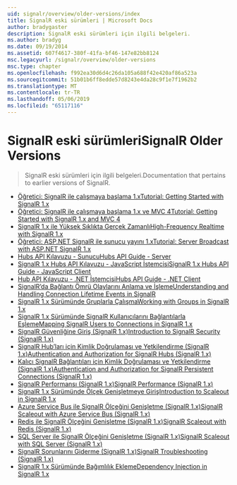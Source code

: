 ```yaml
---
uid: signalr/overview/older-versions/index
title: SignalR eski sürümleri | Microsoft Docs
author: bradygaster
description: SignalR eski sürümleri için ilgili belgeleri.
ms.author: bradyg
ms.date: 09/19/2014
ms.assetid: 607f4617-380f-41fa-bf46-147e82bb8124
msc.legacyurl: /signalr/overview/older-versions
msc.type: chapter
ms.openlocfilehash: f992ea30d6d4c26da105a688f42e420af86a523a
ms.sourcegitcommit: 51b01b6ff8edde57d8243e4da28c9f1e7f1962b2
ms.translationtype: MT
ms.contentlocale: tr-TR
ms.lasthandoff: 05/06/2019
ms.locfileid: "65117116"
---
```

# <a name="signalr-older-versions"></a><span data-ttu-id="5ba16-103">SignalR eski sürümleri</span><span class="sxs-lookup"><span data-stu-id="5ba16-103">SignalR Older Versions</span></span>

> <span data-ttu-id="5ba16-104">SignalR eski sürümleri için ilgili belgeleri.</span><span class="sxs-lookup"><span data-stu-id="5ba16-104">Documentation that pertains to earlier versions of SignalR.</span></span>

- [<span data-ttu-id="5ba16-105">Öğretici: SignalR ile çalışmaya başlama 1.x</span><span class="sxs-lookup"><span data-stu-id="5ba16-105">Tutorial: Getting Started with SignalR 1.x</span></span>](tutorial-getting-started-with-signalr.md)
- [<span data-ttu-id="5ba16-106">Öğretici: SignalR ile çalışmaya başlama 1.x ve MVC 4</span><span class="sxs-lookup"><span data-stu-id="5ba16-106">Tutorial: Getting Started with SignalR 1.x and MVC 4</span></span>](tutorial-getting-started-with-signalr-and-mvc-4.md)
- [<span data-ttu-id="5ba16-107">SignalR 1.x ile Yüksek Sıklıkta Gerçek Zamanlı</span><span class="sxs-lookup"><span data-stu-id="5ba16-107">High-Frequency Realtime with SignalR 1.x</span></span>](tutorial-high-frequency-realtime-with-signalr.md)
- [<span data-ttu-id="5ba16-108">Öğretici: ASP.NET SignalR ile sunucu yayını 1.x</span><span class="sxs-lookup"><span data-stu-id="5ba16-108">Tutorial: Server Broadcast with ASP.NET SignalR 1.x</span></span>](tutorial-server-broadcast-with-aspnet-signalr.md)
- [<span data-ttu-id="5ba16-109">Hubs API Kılavuzu - Sunucu</span><span class="sxs-lookup"><span data-stu-id="5ba16-109">Hubs API Guide - Server</span></span>](signalr-1x-hubs-api-guide-server.md)
- [<span data-ttu-id="5ba16-110">SignalR 1.x Hubs API Kılavuzu - JavaScript İstemcisi</span><span class="sxs-lookup"><span data-stu-id="5ba16-110">SignalR 1.x Hubs API Guide - JavaScript Client</span></span>](signalr-1x-hubs-api-guide-javascript-client.md)
- [<span data-ttu-id="5ba16-111">Hub API Kılavuzu - .NET İstemcisi</span><span class="sxs-lookup"><span data-stu-id="5ba16-111">Hubs API Guide - .NET Client</span></span>](signalr-1x-hubs-api-guide-net-client.md)
- [<span data-ttu-id="5ba16-112">SignalR’da Bağlantı Ömrü Olaylarını Anlama ve İşleme</span><span class="sxs-lookup"><span data-stu-id="5ba16-112">Understanding and Handling Connection Lifetime Events in SignalR</span></span>](handling-connection-lifetime-events.md)
- [<span data-ttu-id="5ba16-113">SignalR 1.x Sürümünde Gruplarla Çalışma</span><span class="sxs-lookup"><span data-stu-id="5ba16-113">Working with Groups in SignalR 1.x</span></span>](working-with-groups.md)
- [<span data-ttu-id="5ba16-114">SignalR 1.x Sürümünde SignalR Kullanıcılarını Bağlantılarla Eşleme</span><span class="sxs-lookup"><span data-stu-id="5ba16-114">Mapping SignalR Users to Connections in SignalR 1.x</span></span>](mapping-users-to-connections.md)
- [<span data-ttu-id="5ba16-115">SignalR Güvenliğine Giriş (SignalR 1.x)</span><span class="sxs-lookup"><span data-stu-id="5ba16-115">Introduction to SignalR Security (SignalR 1.x)</span></span>](introduction-to-security.md)
- [<span data-ttu-id="5ba16-116">SignalR Hub’ları için Kimlik Doğrulaması ve Yetkilendirme (SignalR 1.x)</span><span class="sxs-lookup"><span data-stu-id="5ba16-116">Authentication and Authorization for SignalR Hubs (SignalR 1.x)</span></span>](hub-authorization.md)
- [<span data-ttu-id="5ba16-117">Kalıcı SignalR Bağlantıları için Kimlik Doğrulaması ve Yetkilendirme (SignalR 1.x)</span><span class="sxs-lookup"><span data-stu-id="5ba16-117">Authentication and Authorization for SignalR Persistent Connections (SignalR 1.x)</span></span>](persistent-connection-authorization.md)
- [<span data-ttu-id="5ba16-118">SignalR Performansı (SignalR 1.x)</span><span class="sxs-lookup"><span data-stu-id="5ba16-118">SignalR Performance (SignalR 1.x)</span></span>](signalr-performance.md)
- [<span data-ttu-id="5ba16-119">SignalR 1.x Sürümünde Ölçek Genişletmeye Giriş</span><span class="sxs-lookup"><span data-stu-id="5ba16-119">Introduction to Scaleout in SignalR 1.x</span></span>](scaleout-in-signalr.md)
- [<span data-ttu-id="5ba16-120">Azure Service Bus ile SignalR Ölçeğini Genişletme (SignalR 1.x)</span><span class="sxs-lookup"><span data-stu-id="5ba16-120">SignalR Scaleout with Azure Service Bus (SignalR 1.x)</span></span>](scaleout-with-windows-azure-service-bus.md)
- [<span data-ttu-id="5ba16-121">Redis ile SignalR Ölçeğini Genişletme (SignalR 1.x)</span><span class="sxs-lookup"><span data-stu-id="5ba16-121">SignalR Scaleout with Redis (SignalR 1.x)</span></span>](scaleout-with-redis.md)
- [<span data-ttu-id="5ba16-122">SQL Server ile SignalR Ölçeğini Genişletme (SignalR 1.x)</span><span class="sxs-lookup"><span data-stu-id="5ba16-122">SignalR Scaleout with SQL Server (SignalR 1.x)</span></span>](scaleout-with-sql-server.md)
- [<span data-ttu-id="5ba16-123">SignalR Sorunlarını Giderme (SignalR 1.x)</span><span class="sxs-lookup"><span data-stu-id="5ba16-123">SignalR Troubleshooting (SignalR 1.x)</span></span>](troubleshooting.md)
- [<span data-ttu-id="5ba16-124">SignalR 1.x Sürümünde Bağımlılık Ekleme</span><span class="sxs-lookup"><span data-stu-id="5ba16-124">Dependency Injection in SignalR 1.x</span></span>](dependency-injection.md)

